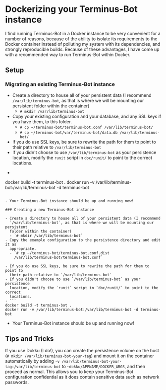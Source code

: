 # Dockerizing your Terminus-Bot instance

I find running Terminus-Bot in a Docker instance to be very convenient for a
number of reasons, because of the ability to isolate its requirements to the
Docker container instead of polluting my system with its dependencies, and
strongly reproducible builds. Because of these advantages, I have come up with
a recommended way to run Terminus-Bot within Docker.

## Setup

### Migrating an existing Terminus-Bot instance

 - Create a directory to house all of your persistent data (I recommend
   `/var/lib/terminus-bot`, as that is where we will be mounting our persistent
   folder within the container)
   - `# mkdir /var/lib/terminus-bot`
 - Copy your existing configuration and your database, and any SSL keys if you
   have them, to this folder.
   - `# cp ~/terminus-bot/terminus-bot.conf /var/lib/terminus-bot/`
   - `# cp ~/terminus-bot/var/terminus-bot/data.db /var/lib/terminus-bot/`
 - If you do use SSL keys, be sure to rewrite the path for them to point to
   their path relative to `/var/lib/terminus-bot`
 - If you didn't choose to use `/var/lib/terminus-bot` as your persistence
   location, modify the `runit` script in `doc/runit/` to point to the correct
   locations.
 - ```
 docker build -t terminus-bot .
 docker run -v /var/lib/terminus-bot:/var/lib/terminus-bot -d terminus-bot
 ```

 - Your Terminus-Bot instance should be up and running now!

### Creating a new Terminus-Bot instance

 - Create a directory to house all of your persistent data (I recommend
   `/var/lib/terminus-bot`, as that is where we will be mounting our persistent
   folder within the container)
   - `# mkdir /var/lib/terminus-bot`
 - Copy the example configuration to the persistence directory and edit it as
   appropriate.
   - `# cp ~/terminus-bot/terminus-bot.conf.dist
     /var/lib/terminus-bot/terminus-bot.conf`

 - If you do use SSL keys, be sure to rewrite the path for them to point to
   their path relative to `/var/lib/terminus-bot`
 - If you didn't choose to use `/var/lib/terminus-bot` as your persistence
   location, modify the `runit` script in `doc/runit/` to point to the correct
   locations.
 - ```
 docker build -t terminus-bot .
 docker run -v /var/lib/terminus-bot:/var/lib/terminus-bot -d terminus-bot
 ```

 - Your Terminus-Bot instance should be up and running now!


## Tips and Tricks

If you use Dokku (I do!), you can create the persistence volume on the host (`#
mkdir /var/lib/terminus-bot-your-tag`) and mount it on the container
automatically by adding `-v
/var/lib/terminus-bot-your-tag:/var/lib/terminus-bot` to
`~dokku/APPNAME/DOCKER_ARGS`, and then proceed as normal. This allows you to
keep your Terminus-Bot configuration confidential as it does contain sensitive
data such as network passwords.
